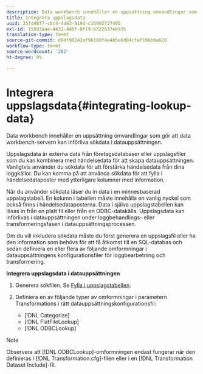 ```yaml
---
description: Data workbench innehåller en uppsättning omvandlingar som gör att data workbench-servern kan införliva sökdata i datauppsättningen.
title: Integrera uppslagsdata
uuid: 35fd48f7-c0c4-4a83-919d-c15902f27495
exl-id: 150d3aae-4431-488f-8f19-b522637ee935
translation-type: tm+mt
source-git-commit: d9df90242ef96188f4e4b5e6d04cfef196b0a628
workflow-type: tm+mt
source-wordcount: '262'
ht-degree: 0%

---
```


# Integrera uppslagsdata{#integrating-lookup-data}

Data workbench innehåller en uppsättning omvandlingar som gör att data workbench-servern kan införliva sökdata i datauppsättningen.

Uppslagsdata är externa data från företagsdatabaser eller uppslagsfiler som du kan kombinera med händelsedata för att skapa datauppsättningen. Vanligtvis använder du sökdata för att förstärka händelsedata från dina loggkällor. Du kan komma på att använda sökdata för att fylla i händelsedataposter med ytterligare kolumner med information.

När du använder sökdata läser du in data i en minnesbaserad uppslagstabell. En kolumn i tabellen måste innehålla en vanlig nyckel som också finns i händelsedataposterna. Data i själva uppslagstabellen kan läsas in från en platt fil eller från en ODBC-datakälla. Uppslagsdata kan införlivas i datauppsättningen under loggbehandlings- eller transformeringsfasen i datauppsättningsprocessen.

Om du vill inkludera sökdata måste du först generera en uppslagsfil eller ha den information som behövs för att få åtkomst till en SQL-databas och sedan definiera en eller flera av följande omformningar i datauppsättningens konfigurationsfiler för loggbearbetning och transformering.

**Integrera uppslagsdata i datauppsättningen**

1. Generera sökfilen. Se [Fylla i uppslagstabellen](../../../../home/c-dataset-const-proc/c-data-trans/c-int-lookup-data/c-pop-lookup-table.md#concept-dd761338731a40e0997c33dfdabdcdf8).
1. Definiera en av följande typer av omformningar i parametern Transformations i rätt datauppsättningskonfigurationsfil:

   * [!DNL Categorize]
   * [!DNL FlatFileLookup]
   * [!DNL ODBCLookup]

>[!NOTE]
>
>Observera att [!DNL ODBCLookup]-omformningen endast fungerar när den definieras i [!DNL Transformation.cfg]-filen eller i en [!DNL Transformation Dataset Include]-fil.
